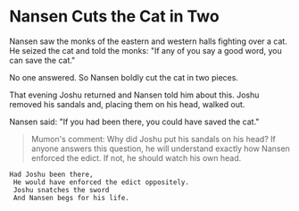 # Nansen Cuts the Cat in Two

Nansen saw the monks of the eastern and western halls fighting over a cat. He seized the cat and told the monks: "If any of you say a good word, you can save the cat."

No one answered. So Nansen boldly cut the cat in two pieces.

That evening Joshu returned and Nansen told him about this. Joshu removed his sandals and, placing them on his head, walked out.

Nansen said: "If you had been there, you could have saved the cat."

> Mumon's comment: Why did Joshu put his sandals on his head? If anyone answers this question, he will understand exactly how Nansen enforced the edict. If not, he should watch his own head.

```
Had Joshu been there,
 He would have enforced the edict oppositely.
 Joshu snatches the sword
 And Nansen begs for his life.
```
